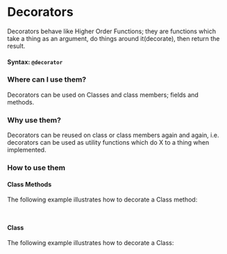 # Decorators
Decorators behave like Higher Order Functions; they are functions which take a thing as an argument, do things around it(decorate), then return the result.

#### Syntax:  `@decorator`

### Where can I use them?
Decorators can be used on Classes and class members; fields and methods.

### Why use them?
Decorators can be reused on class or class members again and again, i.e. decorators can be used as utility functions which do X to a thing when implemented.

### How to use them

#### Class Methods
The following example illustrates how to decorate a Class method:

```


```

#### Class 
The following example illustrates how to decorate a Class:

```


```
